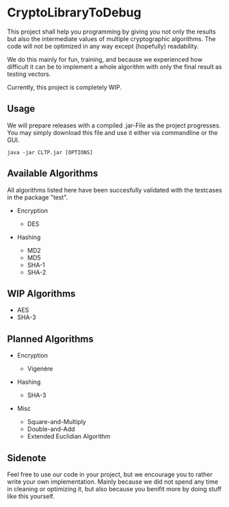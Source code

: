 # CryptoLibraryToDebug

This project shall help you programming by giving you not only the results but also the intermediate values of multiple cryptographic algorithms.
The code will not be optimized in any way except (hopefully) readability.

We do this mainly for fun, training, and because we experienced how difficult it can be
to implement a whole algorithm with only the final result as testing vectors.

Currently, this project is completely WIP.

## Usage

We will prepare releases with a compiled .jar-File as the project progresses. You may simply download this file and use it either via commandline or the GUI.

	java -jar CLTP.jar [OPTIONS]

## Available Algorithms

All algorithms listed here have been succesfully validated with the testcases in the package "test".

* Encryption
	* DES

* Hashing
	* MD2
	* MD5
	* SHA-1
	* SHA-2

## WIP Algorithms

* AES
* SHA-3

## Planned Algorithms

* Encryption
	* Vigenère

* Hashing
	* SHA-3

* Misc
	* Square-and-Multiply
	* Double-and-Add
	* Extended Euclidian Algorithm

## Sidenote

Feel free to use our code in your project, but we encourage you to rather write your own implementation.
Mainly because we did not spend any time in cleaning or optimizing it, but also because you benifit more
by doing stuff like this yourself.